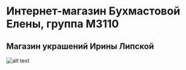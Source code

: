# Интернет-магазин Бухмастовой Елены, группа М3110 
## Магазин украшений Ирины Липской

![alt text](https://cloud.githubusercontent.com/assets/22623962/26783051/ed0b7538-49fe-11e7-8c2d-30524f3ed846.jpg)

